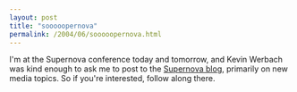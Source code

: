```yaml
---
layout: post
title: "sooooopernova"
permalink: /2004/06/sooooopernova.html
---
```


<p>I'm at the Supernova conference today and tomorrow, and Kevin Werbach was kind enough to ask me to post to the <a href="http://supernova.typepad.com/">Supernova blog</a>, primarily on new media topics.  So if you're interested, follow along there.</p>


